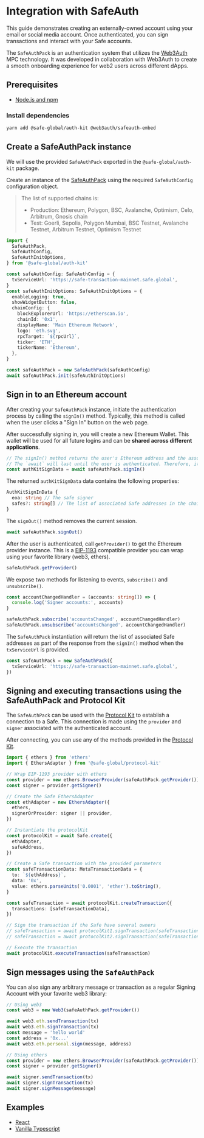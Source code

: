 # Integration with SafeAuth

This guide demonstrates creating an externally-owned account using your email or social media account. Once authenticated, you can sign transactions and interact with your Safe accounts.

The `SafeAuthPack` is an authentication system that utilizes the [Web3Auth](https://web3auth.io) MPC technology. It was developed in collaboration with Web3Auth to create a smooth onboarding experience for web2 users across different dApps.

## Prerequisites

- [Node.js and npm](https://docs.npmjs.com/downloading-and-installing-node-js-and-npm)

### Install dependencies

```bash
yarn add @safe-global/auth-kit @web3auth/safeauth-embed
```

## Create a SafeAuthPack instance

We will use the provided `SafeAuthPack` exported in the `@safe-global/auth-kit` package.

Create an instance of the [SafeAuthPack](https://github.com/safe-global/safe-core-sdk/tree/main/packages/auth-kit/src/packs/safe-auth/SafeAuthPack.ts) using the required `SafeAuthConfig` configuration object.

> The list of supported chains is:
>
> - Production: Ethereum, Polygon, BSC, Avalanche, Optimism, Celo, Arbitrum, Gnosis chain
> - Test: Goerli, Sepolia, Polygon Mumbai, BSC Testnet, Avalanche Testnet, Arbitrum Testnet, Optimism Testnet

```typescript
import {
  SafeAuthPack,
  SafeAuthConfig,
  SafeAuthInitOptions,
} from '@safe-global/auth-kit'

const safeAuthConfig: SafeAuthConfig = {
  txServiceUrl: 'https://safe-transaction-mainnet.safe.global',
}
const safeAuthInitOptions: SafeAuthInitOptions = {
  enableLogging: true,
  showWidgetButton: false,
  chainConfig: {
    blockExplorerUrl: 'https://etherscan.io',
    chainId: '0x1',
    displayName: 'Main Ethereum Network',
    logo: 'eth.svg',
    rpcTarget: `${rpcUrl}`,
    ticker: 'ETH',
    tickerName: 'Ethereum',
  },
}

const safeAuthPack = new SafeAuthPack(safeAuthConfig)
await safeAuthPack.init(safeAuthInitOptions)
```

## Sign in to an Ethereum account

After creating your `SafeAuthPack` instance, initiate the authentication process by calling the `signIn()` method. Typically, this method is called when the user clicks a "Sign In" button on the web page.

After successfully signing in, you will create a new Ethereum Wallet. This wallet will be used for all future logins and can be **shared across different applications**.

```typescript
// The signIn() method returns the user's Ethereum address and the associated Safe addresses
// The `await` will last until the user is authenticated. Therefore, it will be active while the authentication popup is being displayed.
const authKitSignData = await safeAuthPack.signIn()
```

The returned `authKitSignData` data contains the following properties:

```typescript
AuthKitSignInData {
  eoa: string // The safe signer
  safes?: string[] // The list of associated Safe addresses in the chain
}
```

The `signOut()` method removes the current session.

```typescript
await safeAuthPack.signOut()
```

After the user is authenticated, call `getProvider()` to get the Ethereum provider instance. This is a [EIP-1193](https://eips.ethereum.org/EIPS/eip-1193) compatible provider you can wrap using your favorite library (web3, ethers).

```typescript
safeAuthPack.getProvider()
```

We expose two methods for listening to events, `subscribe()` and `unsubscribe()`.

```typescript
const accountChangedHandler = (accounts: string[]) => {
  console.log('Signer accounts:', accounts)
}

safeAuthPack.subscribe('accountsChanged', accountChangedHandler)
safeAuthPack.unsubscribe('accountsChanged', accountChangedHandler)
```

The `SafeAuthPack` instantiation will return the list of associated Safe addresses as part of the response from the `signIn()` method when the `txServiceUrl` is provided.

```typescript
const safeAuthPack = new SafeAuthPack({
  txServiceUrl: 'https://safe-transaction-mainnet.safe.global',
})
```

## Signing and executing transactions using the SafeAuthPack and Protocol Kit

The `SafeAuthPack` can be used with the [Protocol Kit](../../protocol-kit/README.md) to establish a connection to a Safe. This connection is made using the `provider` and `signer` associated with the authenticated account.

After connecting, you can use any of the methods provided in the [Protocol Kit](https://github.com/safe-global/safe-core-sdk/tree/main/packages/protocol-kit#sdk-api).

```typescript
import { ethers } from 'ethers'
import { EthersAdapter } from '@safe-global/protocol-kit'

// Wrap EIP-1193 provider with ethers
const provider = new ethers.BrowserProvider(safeAuthPack.getProvider())
const signer = provider.getSigner()

// Create the Safe EthersAdapter
const ethAdapter = new EthersAdapter({
  ethers,
  signerOrProvider: signer || provider,
})

// Instantiate the protocolKit
const protocolKit = await Safe.create({
  ethAdapter,
  safeAddress,
})

// Create a Safe transaction with the provided parameters
const safeTransactionData: MetaTransactionData = {
  to: `${ethAddress}`,
  data: '0x',
  value: ethers.parseUnits('0.0001', 'ether').toString(),
}

const safeTransaction = await protocolKit.createTransaction({
  transactions: [safeTransactionData],
})

// Sign the transaction if the Safe have several owners
// safeTransaction = await protocolKit1.signTransaction(safeTransaction)
// safeTransaction = await protocolKit2.signTransaction(safeTransaction)

// Execute the transaction
await protocolKit.executeTransaction(safeTransaction)
```

## Sign messages using the `SafeAuthPack`

You can also sign any arbitrary message or transaction as a regular Signing Account with your favorite web3 library:

```typescript
// Using web3
const web3 = new Web3(safeAuthPack.getProvider())

await web3.eth.sendTransaction(tx)
await web3.eth.signTransaction(tx)
const message = 'hello world'
const address = '0x...'
await web3.eth.personal.sign(message, address)

// Using ethers
const provider = new ethers.BrowserProvider(safeAuthPack.getProvider())
const signer = provider.getSigner()

await signer.sendTransaction(tx)
await signer.signTransaction(tx)
await signer.signMessage(message)
```

## Examples

- [React](https://github.com/safe-global/safe-core-sdk/blob/main/packages/auth-kit/example/src/App.tsx)
- [Vanilla Typescript](https://github.com/5afe/safe-auth)
